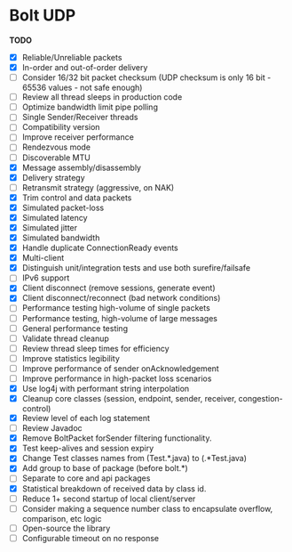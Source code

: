 Bolt UDP
==============

**TODO**
- [X] Reliable/Unreliable packets
- [X] In-order and out-of-order delivery
- [ ] Consider 16/32 bit packet checksum (UDP checksum is only 16 bit - 65536 values - not safe enough)
- [ ] Review all thread sleeps in production code
- [ ] Optimize bandwidth limit pipe polling
- [ ] Single Sender/Receiver threads
- [ ] Compatibility version
- [ ] Improve receiver performance
- [ ] Rendezvous mode
- [ ] Discoverable MTU
- [X] Message assembly/disassembly
- [X] Delivery strategy
- [ ] Retransmit strategy (aggressive, on NAK)
- [X] Trim control and data packets
- [X] Simulated packet-loss
- [X] Simulated latency
- [X] Simulated jitter
- [X] Simulated bandwidth
- [X] Handle duplicate ConnectionReady events
- [X] Multi-client
- [X] Distinguish unit/integration tests and use both surefire/failsafe
- [ ] IPv6 support
- [X] Client disconnect (remove sessions, generate event)
- [X] Client disconnect/reconnect (bad network conditions)
- [ ] Performance testing high-volume of single packets
- [ ] Performance testing, high-volume of large messages
- [ ] General performance testing
- [ ] Validate thread cleanup
- [ ] Review thread sleep times for efficiency
- [ ] Improve statistics legibility
- [ ] Improve performance of sender onAcknowledgement
- [ ] Improve performance in high-packet loss scenarios
- [X] Use log4j with performant string interpolation
- [X] Cleanup core classes (session, endpoint, sender, receiver, congestion-control)
- [X] Review level of each log statement
- [ ] Review Javadoc
- [X] Remove BoltPacket forSender filtering functionality.
- [X] Test keep-alives and session expiry
- [X] Change Test classes names from (Test.*.java) to (.*Test.java)
- [X] Add group to base of package (before bolt.*)
- [ ] Separate to core and api packages
- [X] Statistical breakdown of received data by class id.
- [ ] Reduce 1+ second startup of local client/server
- [ ] Consider making a sequence number class to encapsulate overflow, comparison, etc logic
- [ ] Open-source the library
- [ ] Configurable timeout on no response